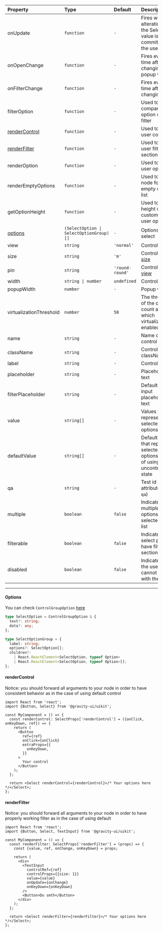 | Property                        | Type                                    | Default         | Description                                                                                                |
| :------------------------------ | :-------------------------------------- | :-------------- | :--------------------------------------------------------------------------------------------------------- |
| onUpdate                        | `function`                              | `-`             | Fires when an alteration to the Select value is committed by the user                                      |
| onOpenChange                    | `function`                              | `-`             | Fires every time after changing popup visibility                                                           |
| onFilterChange                  | `function`                              | `-`             | Fires every time after changing filter                                                                     |
| filterOption                    | `function`                              | `-`             | Used to compare option with filter                                                                         |
| [renderControl](#rendercontrol) | `function`                              | `-`             | Used to render user control                                                                                |
| [renderFilter](#renderfilter)   | `function`                              | `-`             | Used to render user filter section                                                                         |
| renderOption                    | `function`                              | `-`             | Used to render user options                                                                                |
| renderEmptyOptions              | `function`                              | `-`             | Used to render node for an empty options list                                                              |
| getOptionHeight                 | `function`                              | `-`             | Used to set height of customized user options                                                              |
| [options](#options)             | `(SelectOption \| SelectOptionGroup)[]` | `-`             | Options to select                                                                                          |
| view                            | `string`                                | `'normal'`      | Control [view](https://github.com/gravity-ui/uikit/blob/main/src/components/TextInput/types.ts#L4)         |
| size                            | `string`                                | `'m'`           | Control/options [size](https://github.com/gravity-ui/uikit/blob/main/src/components/TextInput/types.ts#L6) |
| pin                             | `string`                                | `'round-round'` | Control [border view](https://github.com/gravity-ui/uikit/blob/main/src/components/TextInput/types.ts#L8)  |
| width                           | `string \| number`                      | `undefined`     | Control width                                                                                              |
| popupWidth                      | `number`                                | `-`             | Popup width                                                                                                |
| virtualizationThreshold         | `number`                                | `50`            | The threshold of the options count after which virtualization is enabled                                   |
| name                            | `string`                                | `-`             | Name of the control                                                                                        |
| className                       | `string`                                | `-`             | Control className                                                                                          |
| label                           | `string`                                | `-`             | Control label                                                                                              |
| placeholder                     | `string`                                | `-`             | Placeholder text                                                                                           |
| filterPlaceholder               | `string`                                | `-`             | Default filter input placeholder text                                                                      |
| value                           | `string[]`                              | `-`             | Values that represent selected options                                                                     |
| defaultValue                    | `string[]`                              | `-`             | Default values that represent selected options in case of using uncontrolled state                         |
| qa                              | `string`                                | `-`             | Test id attribute (`data-qa`)                                                                              |
| multiple                        | `boolean`                               | `false`         | Indicates that multiple options can be selected in the list                                                |
| filterable                      | `boolean`                               | `false`         | Indicates that select popup have filter section                                                            |
| disabled                        | `boolean`                               | `false`         | Indicates that the user cannot interact with the control                                                   |

---

#### Options

You can check `ControlGroupOption` [here](https://github.com/gravity-ui/uikit/blob/ba65eb4cac14d38f7babb5057bd3ab12c5bcbe33/src/components/types.ts#L45)

```typescript
type SelectOption = ControlGroupOption & {
  text?: string;
  data?: any;
};

type SelectOptionGroup = {
  label: string;
  options?: SelectOption[];
  children?:
    | React.ReactElement<SelectOption, typeof Option>
    | React.ReactElement<SelectOption, typeof Option>[];
};
```

#### renderControl

Notice: you should forward all arguments to your node in order to have consistent behavior as in the case of using default control

```tsx
import React from 'react';
import {Button, Select} from '@gravity-ui/uikit';

const MyComponent = () => {
  const renderControl: SelectProps['renderControl'] = ({onClick, onKeyDown, ref}) => {
    return (
      <Button
        ref={ref}
        onClick={onClick}
        extraProps={{
          onKeyDown,
        }}
      >
        Your control
      </Button>
    );
  };

  return <Select renderControl={renderControl}>/* Your options here */</Select>;
};
```

#### renderFilter

Notice: you should forward all arguments to your node in order to have properly working filter as in the case of using default

```tsx
import React from 'react';
import {Button, Select, TextInput} from '@gravity-ui/uikit';

const MyComponent = () => {
  const renderFilter: SelectProps['renderFilter'] = (props) => {
    const {value, ref, onChange, onKeyDown} = props;

    return (
      <div>
        <TextInput
          controlRef={ref}
          controlProps={{size: 1}}
          value={value}
          onUpdate={onChange}
          onKeyDown={onKeyDown}
        />
        <Button>Do smth</Button>
      </div>
    );
  };

  return <Select renderFilter={renderFilter}>/* Your options here */</Select>;
};
```
